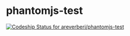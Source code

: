 # phantomjs-test

[ ![Codeship Status for areverberi/phantomjs-test](https://codeship.com/projects/d872e720-33f7-0134-0996-3e455aee75aa/status?branch=master)](https://codeship.com/projects/164880)
